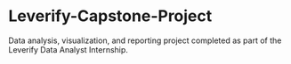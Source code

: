 # Leverify-Capstone-Project
Data analysis, visualization, and reporting project completed as part of the Leverify Data Analyst Internship.
